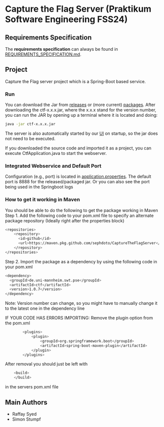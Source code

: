 # Capture the Flag Server (Praktikum Software Engineering FSS24)

## Requirements Specification

The **requirements specification** can always be found in [REQUIREMENTS_SPECIFICATION.md](REQUIREMENTS_SPECIFICATION.md).

## Project

Capture the Flag server project which is a Spring-Boot based service.

### Run

You can download the Jar from [releases](https://github.com/sephdoto/CaptureTheFlagServer/releases/tag/publish) or (more current) [packages](https://github.com/sephdoto/CaptureTheFlagServer/packages/2230324). After downloading the ctf-x.x.x.jar, where the x.x.x stand for the version number, you can run the JAR by opening up a terminal where it is located and doing:
```bash
java -jar ctf-x.x.x.jar
```

The server is also automatically started by our [UI](https://github.com/sephdoto/CaptureTheFlag) on startup, so the jar does not need to be executed.

If you downloaded the source code and imported it as a project, you can execute CtfApplication.java to start the webserver.

### Integrated Webservice and Default Port

Configuration (e.g., port) is located in [application.properties](src%2Fmain%2Fresources%2Fapplication.properties). 
The default port is 8888 for the released/packaged jar. Or you can also see the port being used in the Springboot logs

### How to get it working in Maven
You should be able to do the following to get the package working in Maven
Step 1. Add the following code to your pom.xml file to specify an alternate package repository (Ideally right after the properties block)
```bash
<repositories>
    <repository>
      <id>github</id>
      <url>https://maven.pkg.github.com/sephdoto/CaptureTheFlagServer</url>
    </repository>
</repositories>
```
Step 2. Import the package as a dependency by using the following code in your pom.xml
```bash
<dependency>
  <groupId>de.uni-mannheim.swt.pse</groupId>
  <artifactId>ctf</artifactId>
  <version>1.0.7</version>
</dependency>
```
Note: Version number can change, so you might have to manually change it to the latest one in the dependency line

IF YOUR CODE HAS ERRORS IMPORTING:
Remove the plugin option from the pom.xml
```bash
        <plugins>
            <plugin>
                <groupId>org.springframework.boot</groupId>
                <artifactId>spring-boot-maven-plugin</artifactId>
            </plugin>
        </plugins>
```
After removal you should just be left with 
```bash
    <build>
    </build>
```
in the servers pom.xml file

## Main Authors 
- Raffay Syed
- Simon Stumpf